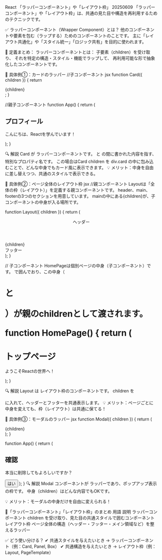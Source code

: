 React 「ラッパーコンポーネント」や「レイアウト枠」 20250609
「ラッパーコンポーネント」や「レイアウト枠」は、共通の見た目や構造を再利用するためのテクニックです。

✅ ラッパーコンポーネント（Wrapper Component）とは？
他のコンポーネントや要素を包む（ラップする）ためのコンポーネントのことです。
主に「レイアウト共通化」や「スタイル統一」「ロジック共有」を目的に使われます。

🔧 定義まとめ：
ラッパーコンポーネントとは：
子要素（children）を受け取り、
それを特定の構造・スタイル・機能でラップして、
再利用可能な形で抽象化したコンポーネントです。

🧱 具体例①：カードのラッパー
//子コンポーネント
jsx
function Card({ children }) {
  return <div className="card">{children}</div>;
}

//親子コンポーネント
function App() {
  return (
    <Card>
      <h2>プロフィール</h2>
      <p>こんにちは、Reactを学んでいます！</p>
    </Card>
  );
}

🔍 解説
Card が ラッパーコンポーネントです。
<Component>と</Component> の間に書かれた内容を指す、特別なプロパティ名です。
この場合はCard
children を div.card の中に包み込むことで、どんな中身でもカード風に表示できます。
💡 メリット：中身を自由に差し替えつつ、共通のスタイルで表示できる。



🧱 具体例②：ページ全体のレイアウト枠
jsx
//親コンポーネント
Layoutは「全体の枠（レイアウト）」を定義する親コンポーネントです。
header、main、footerの3つのセクションを用意しています。
mainの中にある{children}が、子コンポーネントの中身が入る場所です。

function Layout({ children }) {
  return (
    <div className="layout">
      <header>ヘッダー</header>
      <main>{children}</main>
      <footer>フッター</footer>
    </div>
  );
}

// 子コンポーネント
HomePageは個別ページの中身（子コンポーネント）です。
<Layout>で囲んでおり、この中身（<h1>と<p>）が親のchildrenとして渡されます。

function HomePage() {
  return (
    <Layout>
      <h1>トップページ</h1>
      <p>ようこそReactの世界へ！</p>
    </Layout>
  );
}

🔍 解説
Layout は レイアウト枠のコンポーネントです。
children を <main> に入れて、ヘッダーとフッターを共通表示します。
💡 メリット：ページごとに中身を変えても、枠（レイアウト）は共通に保てる！

🧱 具体例③：モーダルのラッパー
jsx
function Modal({ children }) {
  return (
    <div className="modal-background">
      <div className="modal-content">{children}</div>
    </div>
  );
}

function App() {
  return (
    <Modal>
      <h2>確認</h2>
      <p>本当に削除してもよろしいですか？</p>
      <button>はい</button>
    </Modal>
  );
}
🔍 解説
Modal コンポーネントが ラッパーであり、ポップアップ表示の枠です。
中身（children）はどんな内容でもOKです。

💡 メリット：モーダルの中身だけを自由に変えられる！

📌「ラッパーコンポーネント」「レイアウト枠」のまとめ
用語	                                説明
ラッパーコンポーネント	        children を受け取り、見た目の共通スタイルで囲むコンポーネント
レイアウト枠	               ページ全体の構造（ヘッダー・フッター・メイン領域など）を整えるラッパー

✅ どう使い分ける？
✔ 共通スタイルを与えたいとき → ラッパーコンポーネント（例：Card, Panel, Box）
✔ 共通構造を与えたいとき → レイアウト枠（例：Layout, PageTemplate）
